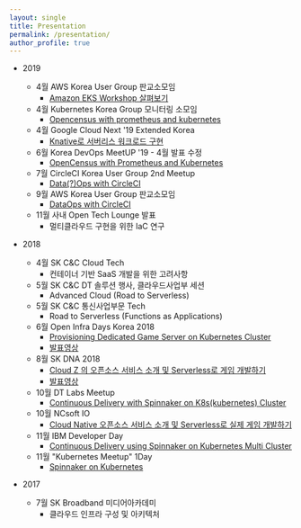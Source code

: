 ```yaml
---
layout: single
title: Presentation 
permalink: /presentation/
author_profile: true
---
```


* 2019
  * 4월 AWS Korea User Group 판교소모임
    * [Amazon EKS Workshop 살펴보기](https://www.slideshare.net/JinwoongKim8/eks-workshop-140043415)
  * 4월 Kubernetes Korea Group 모니터링 소모임
    * [Opencensus with prometheus and kubernetes](https://www.slideshare.net/JinwoongKim8/open-census-with-prometheus-and-kubernetes)
  * 4월  Google Cloud Next '19 Extended Korea
    * [Knative로 서버리스 워크로드 구현](https://www.slideshare.net/JinwoongKim8/knative)
  * 6월 Korea DevOps MeetUP '19 - 4월 발표 수정
    * [OpenCensus with Prometheus and Kubernetes](https://www.slideshare.net/JinwoongKim8/opencensus-with-prometheus-and-kubernetes)
  * 7월 CircleCI Korea User Group 2nd Meetup
    * [Data(?)Ops with CircleCI](https://www.slideshare.net/JinwoongKim8/dataops-with-circleci)
  * 9월 AWS Korea User Group 판교소모임
    * [DataOps with CircleCI](https://www.slideshare.net/JinwoongKim8/dataops-with-circleci)
  * 11월 사내 Open Tech Lounge 발표
    * 멀티클라우드 구현을 위한 IaC 연구

* 2018
  * 4월 SK C&C Cloud Tech 
    * 컨테이너 기반 SaaS 개발을 위한 고려사항
  * 5월 SK C&C DT 솔루션 행사, 클라우드사업부 세션
    * Advanced Cloud (Road to Serverless)
  * 5월 SK C&C 통신사업부문 Tech 
    * Road to Serverless (Functions as Applications)
  * 6월 Open Infra Days Korea 2018
    * [Provisioning Dedicated Game Server on Kubernetes Cluster](https://www.slideshare.net/JinwoongKim8/provisioning-dedicated-game-server-on-kubernetes-cluster)  
    * [발표영상](https://youtu.be/LtGGzKBoVZQ?list=PLkgLtPJ7Lg3oSoMmS7jhXAR7Y53IXxNHx)
  * 8월 SK DNA 2018 
    * [Cloud Z 의 오픈소스 서비스 소개 및 Serverless로 게임 개발하기](https://www.slideshare.net/JinwoongKim8/cloud-z-serverless-118143924)
    * [발표영상](https://www.youtube.com/watch?v=AK9tn2bVORo)
  * 10월 DT Labs Meetup 
    * [Continuous Delivery with Spinnaker on K8s(kubernetes) Cluster](https://www.slideshare.net/JinwoongKim8/continuous-delivery-with-spinnaker-on-k8skubernetes-cluster-118140930)
  * 10월 NCsoft IO 
    * [Cloud Native 오픈소스 서비스 소개 및 Serverless로 실제 게임 개발하기](https://www.slideshare.net/JinwoongKim8/cloud-native-serverless/JinwoongKim8/cloud-native-serverless)
  * 11월 IBM Developer Day 
    * [Continuous Delivery using Spinnaker on Kubernetes Multi Cluster](http://public.dhe.ibm.com/software/kr/TrackB/B3.pdf)
  * 11월 "Kubernetes Meetup" 1Day
    * [Spinnaker on Kubernetes](https://www.slideshare.net/JinwoongKim8/spinnaker-on-kubernetes-123752186)

* 2017
  * 7월 SK Broadband 미디어아카데미 
    * 클라우드 인프라 구성 및 아키텍처